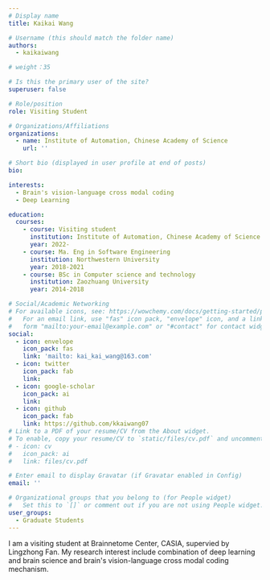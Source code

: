 ```yaml
---
# Display name
title: Kaikai Wang

# Username (this should match the folder name)
authors:
  - kaikaiwang

# weight：35

# Is this the primary user of the site?
superuser: false

# Role/position
role: Visiting Student

# Organizations/Affiliations
organizations:
  - name: Institute of Automation, Chinese Academy of Science
    url: ''

# Short bio (displayed in user profile at end of posts)
bio: 

interests:
  - Brain's vision-language cross modal coding
  - Deep Learning

education:
  courses:
    - course: Visiting student
      institution: Institute of Automation, Chinese Academy of Science
      year: 2022-
    - course: Ma. Eng in Software Engineering
      institution: Northwestern University
      year: 2018-2021
    - course: BSc in Computer science and technology
      institution: Zaozhuang University
      year: 2014-2018

# Social/Academic Networking
# For available icons, see: https://wowchemy.com/docs/getting-started/page-builder/#icons
#   For an email link, use "fas" icon pack, "envelope" icon, and a link in the
#   form "mailto:your-email@example.com" or "#contact" for contact widget.
social:
  - icon: envelope
    icon_pack: fas
    link: 'mailto: kai_kai_wang@163.com'
  - icon: twitter
    icon_pack: fab
    link: 
  - icon: google-scholar
    icon_pack: ai
    link: 
  - icon: github
    icon_pack: fab
    link: https://github.com/kkaiwang07
# Link to a PDF of your resume/CV from the About widget.
# To enable, copy your resume/CV to `static/files/cv.pdf` and uncomment the lines below.
# - icon: cv
#   icon_pack: ai
#   link: files/cv.pdf

# Enter email to display Gravatar (if Gravatar enabled in Config)
email: ''

# Organizational groups that you belong to (for People widget)
#   Set this to `[]` or comment out if you are not using People widget.
user_groups:
  - Graduate Students
---
```


I am a visiting student at Brainnetome Center, CASIA, supervied by Lingzhong Fan. My research interest include combination of deep learning and brain science and brain's vision-language cross modal coding mechanism.